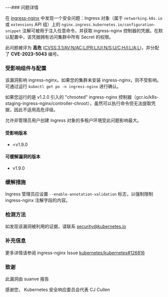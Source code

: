 ---### 问题详情

在 [ingress-nginx](https://github.com/kubernetes/ingress-nginx) 中发现一个安全问题：Ingress 对象（属于 `networking.k8s.io` 或 `extensions` API 组）上的 `nginx.ingress.kubernetes.io/configuration-snippet` 注解可被用于注入任意命令，并获取 ingress-nginx 控制器的凭据。在默认配置中，该凭据拥有访问集群中所有 Secret 的权限。

此问题被评为 **高危** ([CVSS:3.1/AV:N/AC:L/PR:L/UI:N/S:U/C:H/I:L/A:L](https://www.first.org/cvss/calculator/3.1#CVSS:3.1/AV:N/AC:L/PR:L/UI:N/S:U/C:H/I:L/A:L))，并分配了 **CVE-2023-5043** 编号。

### 受影响组件与配置
该漏洞影响 ingress-nginx。如果您的集群未安装 ingress-nginx，则不受影响。可通过运行 `kubectl get po -n ingress-nginx` 进行确认。

如果您运行的是 v1.2.0 引入的 "chrooted" ingress-nginx 控制器（gcr.io/k8s-staging-ingress-nginx/controller-chroot），虽然可以执行命令但无法提取凭据，因此不适用高危评级。

允许非管理员用户创建 Ingress 对象的多租户环境受此问题影响最大。

#### 受影响版本
- <v1.9.0

#### 可缓解漏洞的版本
- v1.9.0

### 缓解措施
Ingress 管理员应设置 `--enable-annotation-validation` 标志，以强制限制 ingress-nginx 注解字段的内容。

### 检测方法
如发现该漏洞被利用的证据，请联系 [security@kubernetes.io](mailto:security@kubernetes.io)

### 补充信息
更多详情请参阅 ingress-nginx Issue [kubernetes/kubernetes#126816](https://github.com/kubernetes/kubernetes/issues/126816)

### 致谢
此漏洞由 suanve 报告

感谢您，
Kubernetes 安全响应委员会代表 CJ Cullen